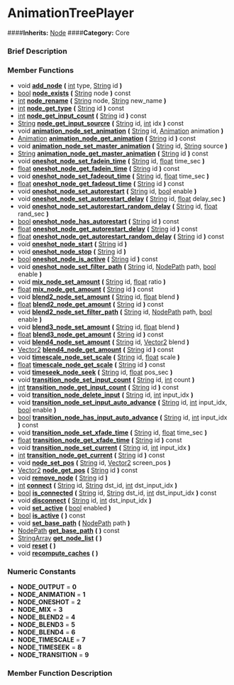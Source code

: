 #  AnimationTreePlayer  
####**Inherits:** [Node](class_node)
####**Category:** Core

###  Brief Description  


###  Member Functions 
  * void  **[add&#95;node](#add_node)**  **(** [int](class_int) type, [String](class_string) id  **)**
  * [bool](class_bool)  **[node&#95;exists](#node_exists)**  **(** [String](class_string) node  **)** const
  * [int](class_int)  **[node&#95;rename](#node_rename)**  **(** [String](class_string) node, [String](class_string) new_name  **)**
  * [int](class_int)  **[node&#95;get&#95;type](#node_get_type)**  **(** [String](class_string) id  **)** const
  * [int](class_int)  **[node&#95;get&#95;input&#95;count](#node_get_input_count)**  **(** [String](class_string) id  **)** const
  * [String](class_string)  **[node&#95;get&#95;input&#95;sourcre](#node_get_input_sourcre)**  **(** [String](class_string) id, [int](class_int) idx  **)** const
  * void  **[animation&#95;node&#95;set&#95;animation](#animation_node_set_animation)**  **(** [String](class_string) id, [Animation](class_animation) animation  **)**
  * [Animation](class_animation)  **[animation&#95;node&#95;get&#95;animation](#animation_node_get_animation)**  **(** [String](class_string) id  **)** const
  * void  **[animation&#95;node&#95;set&#95;master&#95;animation](#animation_node_set_master_animation)**  **(** [String](class_string) id, [String](class_string) source  **)**
  * [String](class_string)  **[animation&#95;node&#95;get&#95;master&#95;animation](#animation_node_get_master_animation)**  **(** [String](class_string) id  **)** const
  * void  **[oneshot&#95;node&#95;set&#95;fadein&#95;time](#oneshot_node_set_fadein_time)**  **(** [String](class_string) id, [float](class_float) time_sec  **)**
  * [float](class_float)  **[oneshot&#95;node&#95;get&#95;fadein&#95;time](#oneshot_node_get_fadein_time)**  **(** [String](class_string) id  **)** const
  * void  **[oneshot&#95;node&#95;set&#95;fadeout&#95;time](#oneshot_node_set_fadeout_time)**  **(** [String](class_string) id, [float](class_float) time_sec  **)**
  * [float](class_float)  **[oneshot&#95;node&#95;get&#95;fadeout&#95;time](#oneshot_node_get_fadeout_time)**  **(** [String](class_string) id  **)** const
  * void  **[oneshot&#95;node&#95;set&#95;autorestart](#oneshot_node_set_autorestart)**  **(** [String](class_string) id, [bool](class_bool) enable  **)**
  * void  **[oneshot&#95;node&#95;set&#95;autorestart&#95;delay](#oneshot_node_set_autorestart_delay)**  **(** [String](class_string) id, [float](class_float) delay_sec  **)**
  * void  **[oneshot&#95;node&#95;set&#95;autorestart&#95;random&#95;delay](#oneshot_node_set_autorestart_random_delay)**  **(** [String](class_string) id, [float](class_float) rand_sec  **)**
  * [bool](class_bool)  **[oneshot&#95;node&#95;has&#95;autorestart](#oneshot_node_has_autorestart)**  **(** [String](class_string) id  **)** const
  * [float](class_float)  **[oneshot&#95;node&#95;get&#95;autorestart&#95;delay](#oneshot_node_get_autorestart_delay)**  **(** [String](class_string) id  **)** const
  * [float](class_float)  **[oneshot&#95;node&#95;get&#95;autorestart&#95;random&#95;delay](#oneshot_node_get_autorestart_random_delay)**  **(** [String](class_string) id  **)** const
  * void  **[oneshot&#95;node&#95;start](#oneshot_node_start)**  **(** [String](class_string) id  **)**
  * void  **[oneshot&#95;node&#95;stop](#oneshot_node_stop)**  **(** [String](class_string) id  **)**
  * [bool](class_bool)  **[oneshot&#95;node&#95;is&#95;active](#oneshot_node_is_active)**  **(** [String](class_string) id  **)** const
  * void  **[oneshot&#95;node&#95;set&#95;filter&#95;path](#oneshot_node_set_filter_path)**  **(** [String](class_string) id, [NodePath](class_nodepath) path, [bool](class_bool) enable  **)**
  * void  **[mix&#95;node&#95;set&#95;amount](#mix_node_set_amount)**  **(** [String](class_string) id, [float](class_float) ratio  **)**
  * [float](class_float)  **[mix&#95;node&#95;get&#95;amount](#mix_node_get_amount)**  **(** [String](class_string) id  **)** const
  * void  **[blend2&#95;node&#95;set&#95;amount](#blend2_node_set_amount)**  **(** [String](class_string) id, [float](class_float) blend  **)**
  * [float](class_float)  **[blend2&#95;node&#95;get&#95;amount](#blend2_node_get_amount)**  **(** [String](class_string) id  **)** const
  * void  **[blend2&#95;node&#95;set&#95;filter&#95;path](#blend2_node_set_filter_path)**  **(** [String](class_string) id, [NodePath](class_nodepath) path, [bool](class_bool) enable  **)**
  * void  **[blend3&#95;node&#95;set&#95;amount](#blend3_node_set_amount)**  **(** [String](class_string) id, [float](class_float) blend  **)**
  * [float](class_float)  **[blend3&#95;node&#95;get&#95;amount](#blend3_node_get_amount)**  **(** [String](class_string) id  **)** const
  * void  **[blend4&#95;node&#95;set&#95;amount](#blend4_node_set_amount)**  **(** [String](class_string) id, [Vector2](class_vector2) blend  **)**
  * [Vector2](class_vector2)  **[blend4&#95;node&#95;get&#95;amount](#blend4_node_get_amount)**  **(** [String](class_string) id  **)** const
  * void  **[timescale&#95;node&#95;set&#95;scale](#timescale_node_set_scale)**  **(** [String](class_string) id, [float](class_float) scale  **)**
  * [float](class_float)  **[timescale&#95;node&#95;get&#95;scale](#timescale_node_get_scale)**  **(** [String](class_string) id  **)** const
  * void  **[timeseek&#95;node&#95;seek](#timeseek_node_seek)**  **(** [String](class_string) id, [float](class_float) pos_sec  **)**
  * void  **[transition&#95;node&#95;set&#95;input&#95;count](#transition_node_set_input_count)**  **(** [String](class_string) id, [int](class_int) count  **)**
  * [int](class_int)  **[transition&#95;node&#95;get&#95;input&#95;count](#transition_node_get_input_count)**  **(** [String](class_string) id  **)** const
  * void  **[transition&#95;node&#95;delete&#95;input](#transition_node_delete_input)**  **(** [String](class_string) id, [int](class_int) input_idx  **)**
  * void  **[transition&#95;node&#95;set&#95;input&#95;auto&#95;advance](#transition_node_set_input_auto_advance)**  **(** [String](class_string) id, [int](class_int) input_idx, [bool](class_bool) enable  **)**
  * [bool](class_bool)  **[transition&#95;node&#95;has&#95;input&#95;auto&#95;advance](#transition_node_has_input_auto_advance)**  **(** [String](class_string) id, [int](class_int) input_idx  **)** const
  * void  **[transition&#95;node&#95;set&#95;xfade&#95;time](#transition_node_set_xfade_time)**  **(** [String](class_string) id, [float](class_float) time_sec  **)**
  * [float](class_float)  **[transition&#95;node&#95;get&#95;xfade&#95;time](#transition_node_get_xfade_time)**  **(** [String](class_string) id  **)** const
  * void  **[transition&#95;node&#95;set&#95;current](#transition_node_set_current)**  **(** [String](class_string) id, [int](class_int) input_idx  **)**
  * [int](class_int)  **[transition&#95;node&#95;get&#95;current](#transition_node_get_current)**  **(** [String](class_string) id  **)** const
  * void  **[node&#95;set&#95;pos](#node_set_pos)**  **(** [String](class_string) id, [Vector2](class_vector2) screen_pos  **)**
  * [Vector2](class_vector2)  **[node&#95;get&#95;pos](#node_get_pos)**  **(** [String](class_string) id  **)** const
  * void  **[remove&#95;node](#remove_node)**  **(** [String](class_string) id  **)**
  * [int](class_int)  **[connect](#connect)**  **(** [String](class_string) id, [String](class_string) dst_id, [int](class_int) dst_input_idx  **)**
  * [bool](class_bool)  **[is&#95;connected](#is_connected)**  **(** [String](class_string) id, [String](class_string) dst_id, [int](class_int) dst_input_idx  **)** const
  * void  **[disconnect](#disconnect)**  **(** [String](class_string) id, [int](class_int) dst_input_idx  **)**
  * void  **[set&#95;active](#set_active)**  **(** [bool](class_bool) enabled  **)**
  * [bool](class_bool)  **[is&#95;active](#is_active)**  **(** **)** const
  * void  **[set&#95;base&#95;path](#set_base_path)**  **(** [NodePath](class_nodepath) path  **)**
  * [NodePath](class_nodepath)  **[get&#95;base&#95;path](#get_base_path)**  **(** **)** const
  * [StringArray](class_stringarray)  **[get&#95;node&#95;list](#get_node_list)**  **(** **)**
  * void  **[reset](#reset)**  **(** **)**
  * void  **[recompute&#95;caches](#recompute_caches)**  **(** **)**

###  Numeric Constants  
  * **NODE_OUTPUT** = **0**
  * **NODE_ANIMATION** = **1**
  * **NODE_ONESHOT** = **2**
  * **NODE_MIX** = **3**
  * **NODE_BLEND2** = **4**
  * **NODE_BLEND3** = **5**
  * **NODE_BLEND4** = **6**
  * **NODE_TIMESCALE** = **7**
  * **NODE_TIMESEEK** = **8**
  * **NODE_TRANSITION** = **9**

###  Member Function Description  
